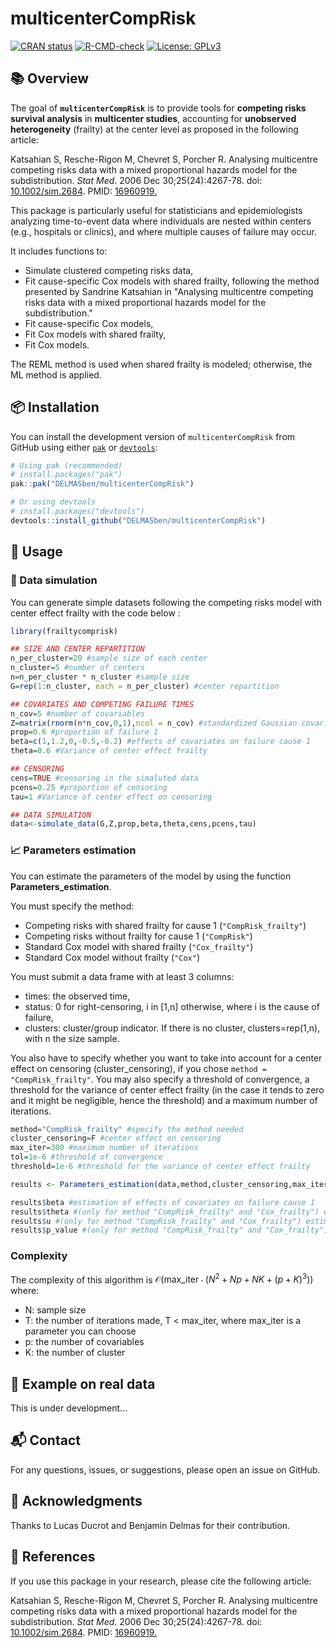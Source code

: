 # multicenterCompRisk

<!-- badges: start -->
[![CRAN status](https://www.r-pkg.org/badges/version/multicenterCompRisk)](https://CRAN.R-project.org/package=multicenterCompRisk)
[![R-CMD-check](https://github.com/DELMASben/multicenterCompRisk/actions/workflows/R-CMD-check.yaml/badge.svg)](https://github.com/DELMASben/multicenterCompRisk/actions/workflows/R-CMD-check.yaml)
[![License: GPLv3](https://img.shields.io/badge/License-GPLv3-blue.svg)](https://www.gnu.org/licenses/gpl-3.0)
<!-- badges: end -->

## 📚 Overview

The goal of **`multicenterCompRisk`** is to provide tools for **competing risks survival analysis** in **multicenter studies**, accounting for **unobserved heterogeneity** (frailty) at the center level as proposed in the following article:

Katsahian S, Resche-Rigon M, Chevret S, Porcher R. Analysing multicentre competing risks data with a mixed proportional hazards model for the subdistribution. *Stat Med*. 2006 Dec 30;25(24):4267-78. doi: [10.1002/sim.2684](https://onlinelibrary.wiley.com/doi/10.1002/sim.2684). PMID: [16960919.](https://pubmed.ncbi.nlm.nih.gov/16960919/)

This package is particularly useful for statisticians and epidemiologists analyzing time-to-event data where individuals are nested within centers (e.g., hospitals or clinics), and where multiple causes of failure may occur.

It includes functions to:
- Simulate clustered competing risks data,
- Fit cause-specific Cox models with shared frailty, following the method presented by Sandrine Katsahian in "Analysing multicentre competing risks data with a mixed proportional hazards model for the subdistribution."
- Fit cause-specific Cox models,
- Fit Cox models with shared frailty,
- Fit Cox models.

The REML method is used when shared frailty is modeled; otherwise, the ML method is applied.

## 📦 Installation

You can install the development version of `multicenterCompRisk` from GitHub using either [`pak`](https://pak.r-lib.org/) or [`devtools`](https://github.com/r-lib/devtools):

```r
# Using pak (recommended)
# install.packages("pak")
pak::pak("DELMASben/multicenterCompRisk")

# Or using devtools
# install.packages("devtools")
devtools::install_github("DELMASben/multicenterCompRisk")
```

## 📌 Usage

### 🧪 Data simulation

You can generate simple datasets following the competing risks model with center effect frailty with the code below :

```r
library(frailtycomprisk)

## SIZE AND CENTER REPARTITION
n_per_cluster=20 #sample size of each center
n_cluster=5 #number of centers
n=n_per_cluster * n_cluster #sample size
G=rep(1:n_cluster, each = n_per_cluster) #center repartition

## COVARIATES AND COMPETING FAILURE TIMES
n_cov=5 #number of covariables
Z=matrix(rnorm(n*n_cov,0,1),ncol = n_cov) #standardized Gaussian covariables 
prop=0.6 #proportion of failure 1
beta=c(1,1.2,0,-0.5,-0.2) #effects of covariates on failure cause 1
theta=0.6 #Variance of center effect frailty

## CENSORING
cens=TRUE #censoring in the simaluted data
pcens=0.25 #proportion of censoring
tau=1 #Variance of center effect on censoring

## DATA SIMULATION
data<-simulate_data(G,Z,prop,beta,theta,cens,pcens,tau)
```

### 📈 Parameters estimation

You can estimate the parameters of the model by using the function **Parameters_estimation**.

You must specify the method:
- Competing risks with shared frailty for cause 1 (`"CompRisk_frailty"`)
- Competing risks without frailty for cause 1 (`"CompRisk"`)
- Standard Cox model with shared frailty (`"Cox_frailty"`)
- Standard Cox model without frailty (`"Cox"`)

You must submit a data frame with at least 3 columns:
- times: the observed time,
- status: 0 for right-censoring, i in [1,n] otherwise, where i is the cause of failure,
- clusters: cluster/group indicator. If there is no cluster, clusters=rep(1,n), with n the size sample.

You also have to specify whether you want to take into account for a center effect on censoring (cluster_censoring), if you chose `method = "CompRisk_frailty"`.
You may also specify a threshold of convergence, a threshold for the variance of center effect frailty (in the case it tends to zero and it might be negligible, hence the threshold) and a maximum number of iterations.

```r
method="CompRisk_frailty" #specify the method needed
cluster_censoring=F #center effect on censoring
max_iter=300 #maximum number of iterations
tol=1e-6 #threshold of convergence
threshold=1e-6 #threshold for the variance of center effect frailty

results <- Parameters_estimation(data,method,cluster_censoring,max_iter,tol,threshold)

results$beta #estimation of effects of covariates on failure cause 1
results$theta #(only for method "CompRisk_frailty" and "Cox_frailty") estimation of the variance of center effect frailty
results$u #(only for method "CompRisk_frailty" and "Cox_frailty") estimation of center effect frailty
results$p_value #(only for method "CompRisk_frailty" and "Cox_frailty") p_value for the test theta = 0, if p>0.05 or p is NA, it suggests that the cluster effect may be negligible.

```
### Complexity

The complexity of this algorithm is $\mathcal{O}\left( \text{max\_iter} \cdot \left( N^2 + Np + NK + (p+K)^3 \right) \right)$
where:
- N: sample size
- T: the number of iterations made, T < max_iter, where max_iter is a parameter you can choose
- p: the number of covariables
- K: the number of cluster

## 🧠 Example on real data

This is under development...

## 📬 Contact

For any questions, issues, or suggestions, please open an issue on GitHub.

## 🙏 Acknowledgments

Thanks to Lucas Ducrot and Benjamin Delmas for their contribution.

## 🧩 References

If you use this package in your research, please cite the following article:

Katsahian S, Resche-Rigon M, Chevret S, Porcher R. Analysing multicentre competing risks data with a mixed proportional hazards model for the subdistribution. *Stat Med*. 2006 Dec 30;25(24):4267-78. doi: [10.1002/sim.2684](https://onlinelibrary.wiley.com/doi/10.1002/sim.2684). PMID: [16960919.](https://pubmed.ncbi.nlm.nih.gov/16960919/)
